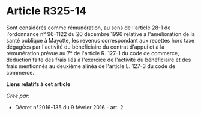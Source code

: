 # Article R325-14

Sont considérés comme rémunération, au sens de l'article 28-1 de l'ordonnance n° 96-1122 du 20 décembre 1996 relative à
l'amélioration de la santé publique à Mayotte, les revenus correspondant aux recettes hors taxe dégagées par l'activité du
bénéficiaire du contrat d'appui et à la rémunération prévue au 7° de l'article R. 127-1 du code de commerce, déduction faite
des frais liés à l'exercice de l'activité du bénéficiaire et des frais mentionnés au deuxième alinéa de l'article L. 127-3 du
code de commerce.

**Liens relatifs à cet article**

_Créé par_:

  - Décret n°2016-135 du 9 février 2016 - art. 2
